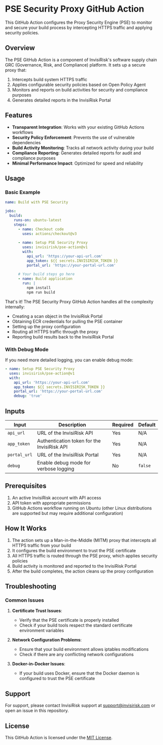 # PSE Security Proxy GitHub Action

This GitHub Action configures the Proxy Security Engine (PSE) to monitor and secure your build process by intercepting HTTPS traffic and applying security policies.

## Overview

The PSE GitHub Action is a component of InvisiRisk's software supply chain GRC (Governance, Risk, and Compliance) platform. It sets up a secure proxy that:

1. Intercepts build system HTTPS traffic
2. Applies configurable security policies based on Open Policy Agent
3. Monitors and reports on build activities for security and compliance purposes
4. Generates detailed reports in the InvisiRisk Portal

## Features

- **Transparent Integration**: Works with your existing GitHub Actions workflows
- **Security Policy Enforcement**: Prevents the use of vulnerable dependencies
- **Build Activity Monitoring**: Tracks all network activity during your build
- **Compliance Reporting**: Generates detailed reports for audit and compliance purposes
- **Minimal Performance Impact**: Optimized for speed and reliability

## Usage

### Basic Example

```yaml
name: Build with PSE Security

jobs:
  build:
    runs-on: ubuntu-latest
    steps:
      - name: Checkout code
        uses: actions/checkout@v3
      
      - name: Setup PSE Security Proxy
        uses: invisirisk/pse-action@v1
        with:
          api_url: 'https://your-api-url.com'
          app_token: ${{ secrets.INVISIRISK_TOKEN }}
          portal_url: 'https://your-portal-url.com'
      
      # Your build steps go here
      - name: Build application
        run: |
          npm install
          npm run build
```

That's it! The PSE Security Proxy GitHub Action handles all the complexity internally:
- Creating a scan object in the InvisiRisk Portal
- Obtaining ECR credentials for pulling the PSE container
- Setting up the proxy configuration
- Routing all HTTPS traffic through the proxy
- Reporting build results back to the InvisiRisk Portal

### With Debug Mode

If you need more detailed logging, you can enable debug mode:

```yaml
- name: Setup PSE Security Proxy
  uses: invisirisk/pse-action@v1
  with:
    api_url: 'https://your-api-url.com'
    app_token: ${{ secrets.INVISIRISK_TOKEN }}
    portal_url: 'https://your-portal-url.com'
    debug: 'true'
```

## Inputs

| Input | Description | Required | Default |
|-------|-------------|----------|---------|
| `api_url` | URL of the InvisiRisk API | Yes | N/A |
| `app_token` | Authentication token for the InvisiRisk API | Yes | N/A |
| `portal_url` | URL of the InvisiRisk Portal | Yes | N/A |
| `debug` | Enable debug mode for verbose logging | No | `false` |

## Prerequisites

1. An active InvisiRisk account with API access
2. API token with appropriate permissions
3. GitHub Actions workflow running on Ubuntu (other Linux distributions are supported but may require additional configuration)

## How It Works

1. The action sets up a Man-in-the-Middle (MITM) proxy that intercepts all HTTPS traffic from your build
2. It configures the build environment to trust the PSE certificate
3. All HTTPS traffic is routed through the PSE proxy, which applies security policies
4. Build activity is monitored and reported to the InvisiRisk Portal
5. After the build completes, the action cleans up the proxy configuration

## Troubleshooting

### Common Issues

1. **Certificate Trust Issues**:
   - Verify that the PSE certificate is properly installed
   - Check if your build tools respect the standard certificate environment variables

2. **Network Configuration Problems**:
   - Ensure that your build environment allows iptables modifications
   - Check if there are any conflicting network configurations

3. **Docker-in-Docker Issues**:
   - If your build uses Docker, ensure that the Docker daemon is configured to trust the PSE certificate

## Support

For support, please contact InvisiRisk support at support@invisirisk.com or open an issue in this repository.

## License

This GitHub Action is licensed under the [MIT License](LICENSE).
